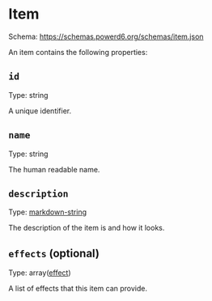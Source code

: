 # Item

Schema: https://schemas.powerd6.org/schemas/item.json

An item contains the following properties:

## `id`

Type: string

A unique identifier.

## `name`

Type: string

The human readable name.

## `description`

Type: [markdown-string](markdown-string.md)

The description of the item is and how it looks.

## `effects` (optional)

Type: array([effect](effect.md))

A list of effects that this item can provide.